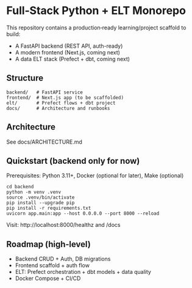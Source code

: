 # Full‑Stack Python + ELT Monorepo

This repository contains a production‑ready learning/project scaffold to build:
- A FastAPI backend (REST API, auth-ready)
- A modern frontend (Next.js, coming next)
- A data ELT stack (Prefect + dbt, coming next)

## Structure

```
backend/   # FastAPI service
frontend/  # Next.js app (to be scaffolded)
elt/       # Prefect flows + dbt project
docs/      # Architecture and runbooks
```

## Architecture
See docs/ARCHITECTURE.md

## Quickstart (backend only for now)

Prerequisites: Python 3.11+, Docker (optional for later), Make (optional)

```
cd backend
python -m venv .venv
source .venv/bin/activate
pip install --upgrade pip
pip install -r requirements.txt
uvicorn app.main:app --host 0.0.0.0 --port 8000 --reload
```

Visit: http://localhost:8000/healthz and /docs

## Roadmap (high‑level)
- Backend CRUD + Auth, DB migrations
- Frontend scaffold + auth flow
- ELT: Prefect orchestration + dbt models + data quality
- Docker Compose + CI/CD



